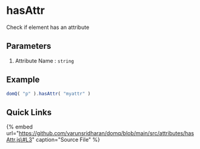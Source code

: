 # hasAttr

Check if element has an attribute

## Parameters

1. Attribute Name : `string`

## Example

```javascript
domQ( "p" ).hasAttr( "myattr" )
```

## Quick Links

{% embed url="https://github.com/varunsridharan/domq/blob/main/src/attributes/hasAttr.js\#L3" caption="Source File" %}





